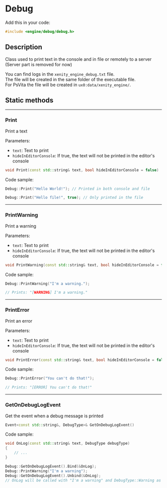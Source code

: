 # Debug

Add this in your code:
```cpp
#include <engine/debug/debug.h>
```

## Description

Class used to print text in the console and in file or remotely to a server (Server part is removed for now)

You can find logs in the `xenity_engine_debug.txt` file.<br>
The file will be created in the same folder of the executable file.<br>
For PsVita the file will be created in `ux0:data/xenity_engine/`.

## Static methods

---
### Print
Print a text

Parameters:
- `text`: Text to print
- `hideInEditorConsole`: If true, the text will not be printed in the editor's console
```cpp
void Print(const std::string& text, bool hideInEditorConsole = false)
```
Code sample:
```cpp
Debug::Print("Hello World!"); // Printed in both console and file

Debug::Print("Hello file!", true); // Only printed in the file
```

---
### PrintWarning
Print a warning

Parameters:
- `text`: Text to print
- `hideInEditorConsole`: If true, the text will not be printed in the editor's console
```cpp
void PrintWarning(const std::string& text, bool hideInEditorConsole = false)
```
Code sample:
```cpp
Debug::PrintWarning("I'm a warning.");

// Prints: "[WARNING] I'm a warning."
```

---
### PrintError
Print an error

Parameters:
- `text`: Text to print
- `hideInEditorConsole`: If true, the text will not be printed in the editor's console
```cpp
void PrintError(const std::string& text, bool hideInEditorConsole = false)
```
Code sample:
```cpp
Debug::PrintError("You can't do that!");

// Prints: "[ERROR] You can't do that!"
```

---
### GetOnDebugLogEvent
Get the event when a debug message is printed
```cpp
Event<const std::string&, DebugType>& GetOnDebugLogEvent()
```
Code sample:
```cpp
void OnLog(const std::string& text, DebugType debugType)
{
    // ...
}

Debug::GetOnDebugLogEvent().Bind(&OnLog);
Debug::PrintWarning("I'm a warning");
Debug::GetOnDebugLogEvent().Unbind(&OnLog);
// OnLog will be called with "I'm a warning" and DebugType::Warning as parameters
```